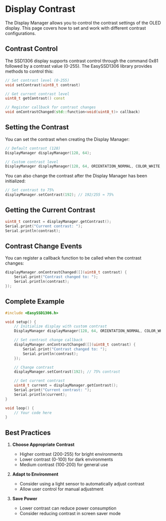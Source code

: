 # Display Contrast

The Display Manager allows you to control the contrast settings of the OLED display. This page covers how to set and work with different contrast configurations.

## Contrast Control

The SSD1306 display supports contrast control through the command 0x81 followed by a contrast value (0-255). The EasySSD1306 library provides methods to control this:

```cpp
// Set contrast level (0-255)
void setContrast(uint8_t contrast)

// Get current contrast level
uint8_t getContrast() const

// Register callback for contrast changes
void onContrastChanged(std::function<void(uint8_t)> callback)
```

## Setting the Contrast

You can set the contrast when creating the Display Manager:

```cpp
// Default contrast (128)
DisplayManager displayManager(128, 64);

// Custom contrast level
DisplayManager displayManager(128, 64, ORIENTATION_NORMAL, COLOR_WHITE, FONT_5x7, 200); // 200/255 contrast
```

You can also change the contrast after the Display Manager has been initialized:

```cpp
// Set contrast to 75%
displayManager.setContrast(192); // 192/255 ≈ 75%
```

## Getting the Current Contrast

```cpp
uint8_t contrast = displayManager.getContrast();
Serial.print("Current contrast: ");
Serial.println(contrast);
```

## Contrast Change Events

You can register a callback function to be called when the contrast changes:

```cpp
displayManager.onContrastChanged([](uint8_t contrast) {
    Serial.print("Contrast changed to: ");
    Serial.println(contrast);
});
```

## Complete Example

```cpp
#include <EasySSD1306.h>

void setup() {
    // Initialize display with custom contrast
    DisplayManager displayManager(128, 64, ORIENTATION_NORMAL, COLOR_WHITE, FONT_5x7, 200);

    // Set contrast change callback
    displayManager.onContrastChanged([](uint8_t contrast) {
        Serial.print("Contrast changed to: ");
        Serial.println(contrast);
    });

    // Change contrast
    displayManager.setContrast(192); // 75% contrast

    // Get current contrast
    uint8_t current = displayManager.getContrast();
    Serial.print("Current contrast: ");
    Serial.println(current);
}

void loop() {
    // Your code here
}
```

## Best Practices

1. **Choose Appropriate Contrast**
   - Higher contrast (200-255) for bright environments
   - Lower contrast (0-100) for dark environments
   - Medium contrast (100-200) for general use

2. **Adapt to Environment**
   - Consider using a light sensor to automatically adjust contrast
   - Allow user control for manual adjustment

3. **Save Power**
   - Lower contrast can reduce power consumption
   - Consider reducing contrast in screen saver mode 
